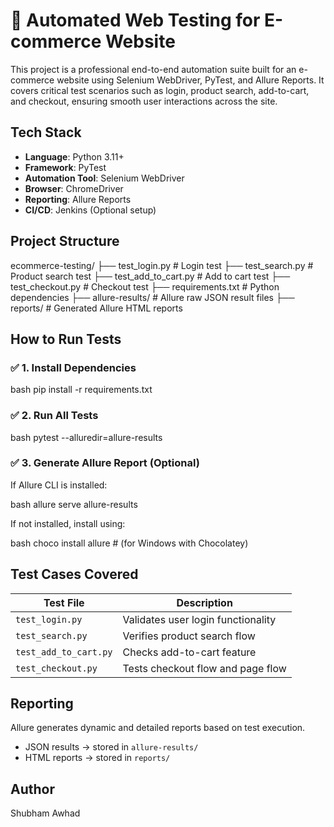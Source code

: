 


# 🛒 Automated Web Testing for E-commerce Website

This project is a professional end-to-end automation suite built for an e-commerce website using Selenium WebDriver, PyTest, and Allure Reports. It covers critical test scenarios such as login, product search, add-to-cart, and checkout, ensuring smooth user interactions across the site.


##  Tech Stack

- **Language**: Python 3.11+
- **Framework**: PyTest
- **Automation Tool**: Selenium WebDriver
- **Browser**: ChromeDriver
- **Reporting**: Allure Reports
- **CI/CD**: Jenkins (Optional setup)



##  Project Structure


ecommerce-testing/
├── test\_login.py          # Login test
├── test\_search.py         # Product search test
├── test\_add\_to\_cart.py    # Add to cart test
├── test\_checkout.py       # Checkout test
├── requirements.txt       # Python dependencies
├── allure-results/        # Allure raw JSON result files
├── reports/               # Generated Allure HTML reports



##  How to Run Tests

### ✅ 1. Install Dependencies

bash
pip install -r requirements.txt


### ✅ 2. Run All Tests

bash
pytest --alluredir=allure-results


### ✅ 3. Generate Allure Report (Optional)

If Allure CLI is installed:

bash
allure serve allure-results


If not installed, install using:

bash
choco install allure    # (for Windows with Chocolatey)


##  Test Cases Covered

| Test File             | Description                        |
| --------------------- | ---------------------------------- |
| `test_login.py`       | Validates user login functionality |
| `test_search.py`      | Verifies product search flow       |
| `test_add_to_cart.py` | Checks add-to-cart feature         |
| `test_checkout.py`    | Tests checkout flow and page flow  |



##  Reporting

Allure generates dynamic and detailed reports based on test execution.

* JSON results → stored in `allure-results/`
* HTML reports → stored in `reports/`

## Author

Shubham Awhad


